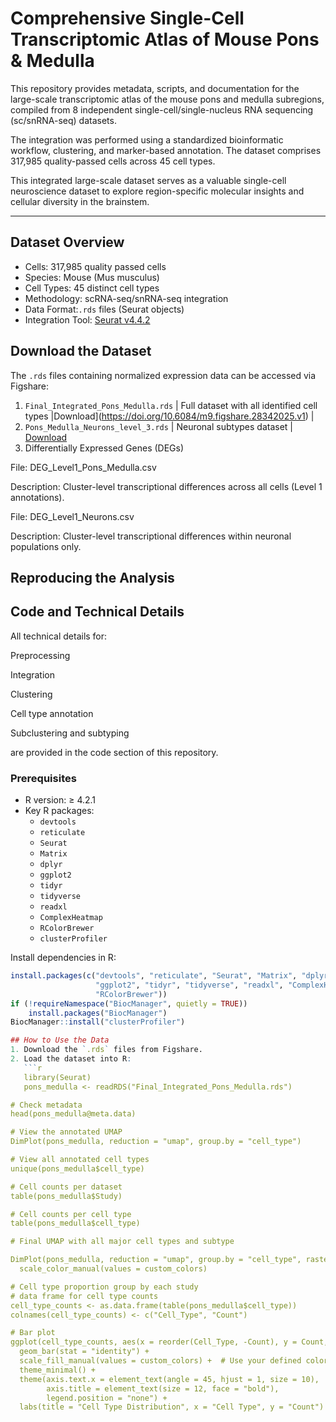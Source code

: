 # Comprehensive Single-Cell Transcriptomic Atlas of Mouse Pons & Medulla

This repository provides metadata, scripts, and documentation for the large-scale transcriptomic atlas of the mouse pons and medulla subregions, compiled from 8 independent single-cell/single-nucleus RNA sequencing (sc/snRNA-seq) datasets. 

The integration was performed using a standardized bioinformatic workflow, clustering, and marker-based annotation. The dataset comprises 317,985 quality-passed cells across 45 cell types.

This integrated large-scale dataset serves as a valuable single-cell neuroscience dataset to explore region-specific molecular insights and cellular diversity in the brainstem.

---

## Dataset Overview
- Cells: 317,985 quality passed cells
- Species: Mouse (Mus musculus)
- Cell Types: 45 distinct cell types
- Methodology: scRNA-seq/snRNA-seq integration
- Data Format:`.rds` files (Seurat objects)
- Integration Tool: [Seurat v4.4.2](https://satijalab.org/seurat/)

## Download the Dataset
The `.rds` files containing normalized expression data can be accessed via Figshare:
1. `Final_Integrated_Pons_Medulla.rds` | Full dataset with all identified cell types |Download](https://doi.org/10.6084/m9.figshare.28342025.v1) |
2. `Pons_Medulla_Neurons_level_3.rds` | Neuronal subtypes dataset | [Download](https://doi.org/10.6084/m9.figshare.28342025.v1)
3. Differentially Expressed Genes (DEGs)

File: DEG_Level1_Pons_Medulla.csv

Description: Cluster-level transcriptional differences across all cells (Level 1 annotations).

File: DEG_Level1_Neurons.csv

Description: Cluster-level transcriptional differences within neuronal populations only.

## Reproducing the Analysis
## Code and Technical Details
All technical details for:

Preprocessing

Integration

Clustering

Cell type annotation

Subclustering and subtyping

are provided in the code section of this repository. 

### Prerequisites
- R version: ≥ 4.2.1
- Key R packages:
  - `devtools`
  - `reticulate`
  - `Seurat`
  - `Matrix`
  - `dplyr`
  - `ggplot2`
  - `tidyr`
  - `tidyverse`
  - `readxl`
  - `ComplexHeatmap`
  - `RColorBrewer`
  - `clusterProfiler`

Install dependencies in R:
```R
install.packages(c("devtools", "reticulate", "Seurat", "Matrix", "dplyr", 
                   "ggplot2", "tidyr", "tidyverse", "readxl", "ComplexHeatmap", 
                   "RColorBrewer"))
if (!requireNamespace("BiocManager", quietly = TRUE))
    install.packages("BiocManager")
BiocManager::install("clusterProfiler")

## How to Use the Data
1. Download the `.rds` files from Figshare.
2. Load the dataset into R:
   ```r
   library(Seurat)
   pons_medulla <- readRDS("Final_Integrated_Pons_Medulla.rds")

# Check metadata
head(pons_medulla@meta.data)

# View the annotated UMAP
DimPlot(pons_medulla, reduction = "umap", group.by = "cell_type")

# View all annotated cell types
unique(pons_medulla$cell_type)

# Cell counts per dataset
table(pons_medulla$Study)

# Cell counts per cell type
table(pons_medulla$cell_type)

# Final UMAP with all major cell types and subtype

DimPlot(pons_medulla, reduction = "umap", group.by = "cell_type", raster = FALSE, pt.size = 0.2, label = FALSE) + 
  scale_color_manual(values = custom_colors) 

# Cell type proportion group by each study
# data frame for cell type counts
cell_type_counts <- as.data.frame(table(pons_medulla$cell_type))
colnames(cell_type_counts) <- c("Cell_Type", "Count")

# Bar plot
ggplot(cell_type_counts, aes(x = reorder(Cell_Type, -Count), y = Count, fill = Cell_Type)) +
  geom_bar(stat = "identity") +
  scale_fill_manual(values = custom_colors) +  # Use your defined colors
  theme_minimal() +
  theme(axis.text.x = element_text(angle = 45, hjust = 1, size = 10),  # Adjust text
        axis.title = element_text(size = 12, face = "bold"),
        legend.position = "none") +
  labs(title = "Cell Type Distribution", x = "Cell Type", y = "Count")

